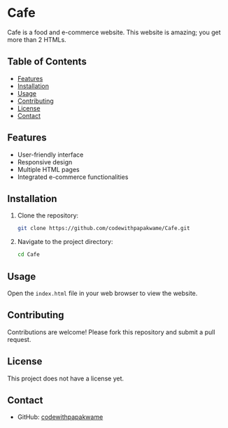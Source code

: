 # Cafe

Cafe is a food and e-commerce website. This website is amazing; you get more than 2 HTMLs.

## Table of Contents

- [Features](#features)
- [Installation](#installation)
- [Usage](#usage)
- [Contributing](#contributing)
- [License](#license)
- [Contact](#contact)

## Features

- User-friendly interface
- Responsive design
- Multiple HTML pages
- Integrated e-commerce functionalities

## Installation

1. Clone the repository:
    ```sh
    git clone https://github.com/codewithpapakwame/Cafe.git
    ```
2. Navigate to the project directory:
    ```sh
    cd Cafe
    ```

## Usage

Open the `index.html` file in your web browser to view the website.

## Contributing

Contributions are welcome! Please fork this repository and submit a pull request.

## License

This project does not have a license yet.

## Contact

- GitHub: [codewithpapakwame](https://github.com/codewithpapakwame)
